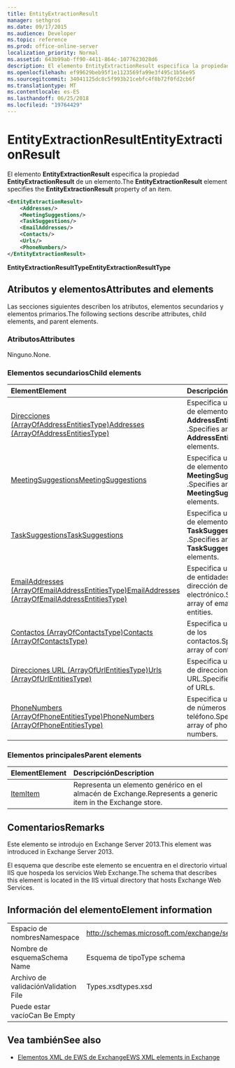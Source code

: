 ```yaml
---
title: EntityExtractionResult
manager: sethgros
ms.date: 09/17/2015
ms.audience: Developer
ms.topic: reference
ms.prod: office-online-server
localization_priority: Normal
ms.assetid: 643b99ab-ff90-4411-864c-1077623028d6
description: El elemento EntityExtractionResult especifica la propiedad EntityExtractionResult de un elemento.
ms.openlocfilehash: ef99629beb95f1e1123569fa99e3f495c1b56e95
ms.sourcegitcommit: 34041125dc8c5f993b21cebfc4f8b72f0fd2cb6f
ms.translationtype: MT
ms.contentlocale: es-ES
ms.lasthandoff: 06/25/2018
ms.locfileid: "19764429"
---
```

# <a name="entityextractionresult"></a><span data-ttu-id="ad4b7-103">EntityExtractionResult</span><span class="sxs-lookup"><span data-stu-id="ad4b7-103">EntityExtractionResult</span></span>

<span data-ttu-id="ad4b7-104">El elemento **EntityExtractionResult** especifica la propiedad **EntityExtractionResult** de un elemento.</span><span class="sxs-lookup"><span data-stu-id="ad4b7-104">The **EntityExtractionResult** element specifies the **EntityExtractionResult** property of an item.</span></span> 
  
```XML
<EntityExtractionResult>
    <Addresses/>
    <MeetingSuggestions/>
    <TaskSuggestions/>
    <EmailAddresses/>
    <Contacts/>
    <Urls/>
    <PhoneNumbers/>
</EntityExtractionResult>
```

 <span data-ttu-id="ad4b7-105">**EntityExtractionResultType**</span><span class="sxs-lookup"><span data-stu-id="ad4b7-105">**EntityExtractionResultType**</span></span>
## <a name="attributes-and-elements"></a><span data-ttu-id="ad4b7-106">Atributos y elementos</span><span class="sxs-lookup"><span data-stu-id="ad4b7-106">Attributes and elements</span></span>

<span data-ttu-id="ad4b7-107">Las secciones siguientes describen los atributos, elementos secundarios y elementos primarios.</span><span class="sxs-lookup"><span data-stu-id="ad4b7-107">The following sections describe attributes, child elements, and parent elements.</span></span>
  
### <a name="attributes"></a><span data-ttu-id="ad4b7-108">Atributos</span><span class="sxs-lookup"><span data-stu-id="ad4b7-108">Attributes</span></span>

<span data-ttu-id="ad4b7-109">Ninguno.</span><span class="sxs-lookup"><span data-stu-id="ad4b7-109">None.</span></span>
  
### <a name="child-elements"></a><span data-ttu-id="ad4b7-110">Elementos secundarios</span><span class="sxs-lookup"><span data-stu-id="ad4b7-110">Child elements</span></span>

|<span data-ttu-id="ad4b7-111">**Element**</span><span class="sxs-lookup"><span data-stu-id="ad4b7-111">**Element**</span></span>|<span data-ttu-id="ad4b7-112">**Descripción**</span><span class="sxs-lookup"><span data-stu-id="ad4b7-112">**Description**</span></span>|
|:-----|:-----|
|[<span data-ttu-id="ad4b7-113">Direcciones (ArrayOfAddressEntitiesType)</span><span class="sxs-lookup"><span data-stu-id="ad4b7-113">Addresses (ArrayOfAddressEntitiesType)</span></span>](addresses-arrayofaddressentitiestype.md) <br/> |<span data-ttu-id="ad4b7-114">Especifica una matriz de elementos de **AddressEntity** .</span><span class="sxs-lookup"><span data-stu-id="ad4b7-114">Specifies an array of **AddressEntity** elements.</span></span>  <br/> |
|[<span data-ttu-id="ad4b7-115">MeetingSuggestions</span><span class="sxs-lookup"><span data-stu-id="ad4b7-115">MeetingSuggestions</span></span>](meetingsuggestions.md) <br/> |<span data-ttu-id="ad4b7-116">Especifica una matriz de elementos de **MeetingSuggestion** .</span><span class="sxs-lookup"><span data-stu-id="ad4b7-116">Specifies an array of **MeetingSuggestion** elements.</span></span>  <br/> |
|[<span data-ttu-id="ad4b7-117">TaskSuggestions</span><span class="sxs-lookup"><span data-stu-id="ad4b7-117">TaskSuggestions</span></span>](tasksuggestions.md) <br/> |<span data-ttu-id="ad4b7-118">Especifica una matriz de elementos de **TaskSuggestion** .</span><span class="sxs-lookup"><span data-stu-id="ad4b7-118">Specifies an array of **TaskSuggestion** elements.</span></span>  <br/> |
|[<span data-ttu-id="ad4b7-119">EmailAddresses (ArrayOfEmailAddressEntitiesType)</span><span class="sxs-lookup"><span data-stu-id="ad4b7-119">EmailAddresses (ArrayOfEmailAddressEntitiesType)</span></span>](emailaddresses-arrayofemailaddressentitiestype.md) <br/> |<span data-ttu-id="ad4b7-120">Especifica una matriz de entidades de la dirección de correo electrónico.</span><span class="sxs-lookup"><span data-stu-id="ad4b7-120">Specifies an array of email address entities.</span></span>  <br/> |
|[<span data-ttu-id="ad4b7-121">Contactos (ArrayOfContactsType)</span><span class="sxs-lookup"><span data-stu-id="ad4b7-121">Contacts (ArrayOfContactsType)</span></span>](contacts-arrayofcontactstype.md) <br/> |<span data-ttu-id="ad4b7-122">Especifica una matriz de los contactos.</span><span class="sxs-lookup"><span data-stu-id="ad4b7-122">Specifies an array of contacts.</span></span>  <br/> |
|[<span data-ttu-id="ad4b7-123">Direcciones URL (ArrayOfUrlEntitiesType)</span><span class="sxs-lookup"><span data-stu-id="ad4b7-123">Urls (ArrayOfUrlEntitiesType)</span></span>](urls-arrayofurlentitiestype.md) <br/> |<span data-ttu-id="ad4b7-124">Especifica una matriz de direcciones URL.</span><span class="sxs-lookup"><span data-stu-id="ad4b7-124">Specifies an array of URLs.</span></span>  <br/> |
|[<span data-ttu-id="ad4b7-125">PhoneNumbers (ArrayOfPhoneEntitiesType)</span><span class="sxs-lookup"><span data-stu-id="ad4b7-125">PhoneNumbers (ArrayOfPhoneEntitiesType)</span></span>](phonenumbers-arrayofphoneentitiestype.md) <br/> |<span data-ttu-id="ad4b7-126">Especifica una matriz de números de teléfono.</span><span class="sxs-lookup"><span data-stu-id="ad4b7-126">Specifies an array of phone numbers.</span></span>  <br/> |
   
### <a name="parent-elements"></a><span data-ttu-id="ad4b7-127">Elementos principales</span><span class="sxs-lookup"><span data-stu-id="ad4b7-127">Parent elements</span></span>

|<span data-ttu-id="ad4b7-128">**Element**</span><span class="sxs-lookup"><span data-stu-id="ad4b7-128">**Element**</span></span>|<span data-ttu-id="ad4b7-129">**Descripción**</span><span class="sxs-lookup"><span data-stu-id="ad4b7-129">**Description**</span></span>|
|:-----|:-----|
|[<span data-ttu-id="ad4b7-130">Item</span><span class="sxs-lookup"><span data-stu-id="ad4b7-130">Item</span></span>](item.md) <br/> |<span data-ttu-id="ad4b7-131">Representa un elemento genérico en el almacén de Exchange.</span><span class="sxs-lookup"><span data-stu-id="ad4b7-131">Represents a generic item in the Exchange store.</span></span>  <br/> |
   
## <a name="remarks"></a><span data-ttu-id="ad4b7-132">Comentarios</span><span class="sxs-lookup"><span data-stu-id="ad4b7-132">Remarks</span></span>

<span data-ttu-id="ad4b7-133">Este elemento se introdujo en Exchange Server 2013.</span><span class="sxs-lookup"><span data-stu-id="ad4b7-133">This element was introduced in Exchange Server 2013.</span></span>
  
<span data-ttu-id="ad4b7-134">El esquema que describe este elemento se encuentra en el directorio virtual IIS que hospeda los servicios Web Exchange.</span><span class="sxs-lookup"><span data-stu-id="ad4b7-134">The schema that describes this element is located in the IIS virtual directory that hosts Exchange Web Services.</span></span>
  
## <a name="element-information"></a><span data-ttu-id="ad4b7-135">Información del elemento</span><span class="sxs-lookup"><span data-stu-id="ad4b7-135">Element information</span></span>

|||
|:-----|:-----|
|<span data-ttu-id="ad4b7-136">Espacio de nombres</span><span class="sxs-lookup"><span data-stu-id="ad4b7-136">Namespace</span></span>  <br/> |http://schemas.microsoft.com/exchange/services/2006/types  <br/> |
|<span data-ttu-id="ad4b7-137">Nombre de esquema</span><span class="sxs-lookup"><span data-stu-id="ad4b7-137">Schema Name</span></span>  <br/> |<span data-ttu-id="ad4b7-138">Esquema de tipo</span><span class="sxs-lookup"><span data-stu-id="ad4b7-138">Type schema</span></span>  <br/> |
|<span data-ttu-id="ad4b7-139">Archivo de validación</span><span class="sxs-lookup"><span data-stu-id="ad4b7-139">Validation File</span></span>  <br/> |<span data-ttu-id="ad4b7-140">Types.xsd</span><span class="sxs-lookup"><span data-stu-id="ad4b7-140">types.xsd</span></span>  <br/> |
|<span data-ttu-id="ad4b7-141">Puede estar vacío</span><span class="sxs-lookup"><span data-stu-id="ad4b7-141">Can Be Empty</span></span>  <br/> ||
   
## <a name="see-also"></a><span data-ttu-id="ad4b7-142">Vea también</span><span class="sxs-lookup"><span data-stu-id="ad4b7-142">See also</span></span>



- [<span data-ttu-id="ad4b7-143">Elementos XML de EWS de Exchange</span><span class="sxs-lookup"><span data-stu-id="ad4b7-143">EWS XML elements in Exchange</span></span>](ews-xml-elements-in-exchange.md)

